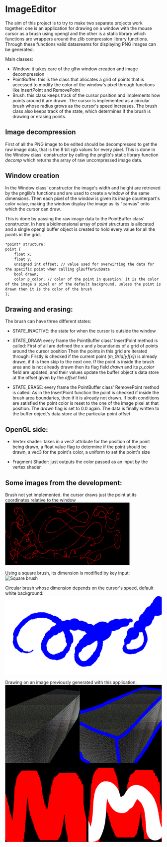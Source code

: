# ImageEditor

The aim of this project is to try to make two separate projects work together: one is an application for drawing on a window with the mouse cursor as a brush using opengl and the other is a static library which functions are wrappers around the zlib compression library functions.
Through these functions valid datasreams for displaying PNG images can be generated.

Main classes:
- Window: it takes care of the glfw window creation and image decompression
- PointBuffer: this is the class that allocates a grid of points that is accessed to modify the color of the window's pixel through functions like InsertPoint and RemovePoint
- Brush: this class keeps track of the cursor position and implements how points around it are drawn. The cursor is implemented as a circular brush whose radius grows as the cursor's speed increases. The brush class also keeps track of the state, which determines if the brush is drawing or erasing points.

## Image decompression
First of all the PNG image to be edited should be decompressed to get the raw image data, that is the 8 bit rgb values for every pixel.
This is done in the Window class' constructor by calling the pnglib's static library function *decomp* which returns the array of raw uncompressed image data.

## Window creation
In the Window class' constructor the image's width and height are retrieved by the pnglib's functions and are used to create a window of the same dimensions. Then each pixel of the window is given its image counterpart's color value, making the window display the image as its "canvas" onto which the cursor can draw.

This is done by passing the raw image data to the PointBuffer class' constructor. In here a bidimensional array of *point* structures is allocated and a single opengl buffer object is created to hold every value for all the points in the grid.

```
*point* structure:
point {
	float x;
	float y;
	unsigned int offset; // value used for overwirting the data for the specific point when calling glBufferSubData
	bool drawn;
	color p_color; // color of the point in question: it is the color of the image's pixel or of the default background, unless the point is drawn then it is the color of the brush
};
```

## Drawing and erasing:
The brush can have three different states:

- STATE_INACTIVE: the state for when the cursor is outside the window

- STATE_DRAW: every frame the PointBuffer class' InsertPoint method is called:
First of all are defined the x and y boundaries of a grid of points around the cursor position
Then the points in this grid are iterated through:
Firstly is checked if the current point (*m_Grid[y][x]*) is already drawn, if it is then skip to the next one. If the point is inside the brush area and is not already drawn then its flag field *drawn* and its *p_color* field are updated, and their values update the buffer object's data store at the offset given by the *offset* field

- STATE_ERASE: every frame the PointBuffer class' RemovePoint method is called:
As in the InsertPoint function the point is checked if inside the brush area boundaries, then if it is already not drawn.
If both conditions are satisfied the point color is reset to the one of the image pixel at that position.
The *drawn* flag is set to 0.0 again. The data is finally written to the buffer object's data store at the particular point offset

## OpenGL side:
- Vertex shader: takes in a vec2 attribute for the position of the point being drawn, a float value flag to determine if the point should be drawn, a vec3 for the point's color, a uniform to set the point's size

- Fragment Shader: just outputs the color passed as an input by the vertex shader

## Some images from the development:
Brush not yet implemented. the cursor draws just the point at its coordinates relative to the window
![Just cursor](pictures/drawing.png)

Using a square brush, its dimension is modified by key input:
![Square brush](pictures/drawing_0.png)

Circular brush whose dimension depends on the cursor's speed, default white background:
![Circular brush, default background](pictures/edited_0.png)

Drawing on an image previously generated with this application:
![Drawing on image](pictures/collage.png)
<!-- ![Drawing on image](pictures/drawing_0_edited.png) -->